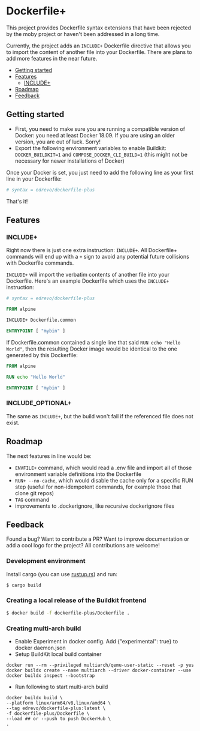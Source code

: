 # Dockerfile+

This project provides Dockerfile syntax extensions that have been rejected by the moby project or haven't been addressed in a long time.

Currently, the project adds an `INCLUDE+` Dockerfile directive that allows you to import the content of another file into your Dockerfile. There are plans to add more features in the near future.

- [Getting started](#getting-started)
- [Features](#features)
  - [INCLUDE+](#include)
- [Roadmap](#roadmap)
- [Feedback](#feedback)

## Getting started

- First, you need to make sure you are running a compatible version of Docker: you need at least Docker 18.09. If you are using an older version, you are out of luck. Sorry!
- Export the following environment variables to enable Buildkit: `DOCKER_BUILDKIT=1` and `COMPOSE_DOCKER_CLI_BUILD=1` (this might not be necessary for newer installations of Docker)

Once your Docker is set, you just need to add the following line as your first line in your Dockerfile:

```Dockerfile
# syntax = edrevo/dockerfile-plus
```

That's it!

## Features

### INCLUDE+

Right now there is just one extra instruction: `INCLUDE+`. All Dockerfile+ commands will end up with a `+` sign to avoid any potential future collisions with Dockerfile commands.

`INCLUDE+` will import the verbatim contents of another file into your Dockerfile. Here's an example Dockerfile which uses the `INCLUDE+` instruction:

```Dockerfile
# syntax = edrevo/dockerfile-plus

FROM alpine

INCLUDE+ Dockerfile.common

ENTRYPOINT [ "mybin" ]
```

If Dockerfile.common contained a single line that said `RUN echo "Hello World"`, then the resulting Docker image would be identical to the one generated by this Dockerfile:


```Dockerfile
FROM alpine

RUN echo "Hello World"

ENTRYPOINT [ "mybin" ]
```

### INCLUDE_OPTIONAL+

The same as `INCLUDE+`, but the build won't fail if the referenced file does not exist.
## Roadmap

The next features in line would be:

- `ENVFILE+` command, which would read a .env file and import all of those environment variable definitions into the Dockerfile
- `RUN+ --no-cache`, which would disable the cache only for a specific RUN step (useful for non-idempotent commands, for example those that clone git repos)
- `TAG` command
- improvements to .dockerignore, like recursive dockerignore files

## Feedback

Found a bug? Want to contribute a PR? Want to improve documentation or add a cool logo for the project? All contributions are welcome!

### Development environment

Install cargo (you can use [rustup.rs](https://rustup.rs/)) and run:

```bash
$ cargo build
```

### Creating a local release of the Buildkit frontend

```bash
$ docker build -f dockerfile-plus/Dockerfile .
```

### Creating multi-arch build
- Enable Experiment in docker config. Add {"experimental": true} to docker daemon.json
- Setup BuildKit local build container
```
docker run --rm --privileged multiarch/qemu-user-static --reset -p yes
docker buildx create --name multiarch --driver docker-container --use
docker buildx inspect --bootstrap
```
- Run following to start multi-arch build
```
docker buildx build \                                                                   
--platform linux/arm64/v8,linux/amd64 \
--tag edrevo/dockerfile-plus:latest \
-f dockerfile-plus/Dockerfile \
--load ## or --push to push DockerHub \ 
.
```

